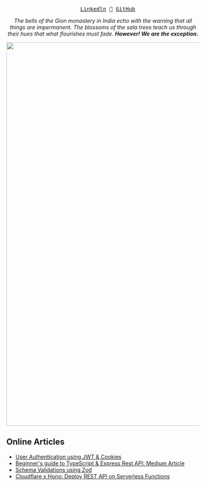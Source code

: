 <p align="center">
  <samp>
    <a href="https://www.linkedin.com/in/now-tiger/">Linkedln</a>
    <a> 🚀 </a>
    <a href="https://www.github.com/Now-Tiger">GitHub</a>
  </samp> 
</p>

<!-- ![atari](https://user-images.githubusercontent.com/70382532/138322189-2db8df52-9dcb-40a0-88a8-c365466bd33d.gif) -->
<div>
    <center>
    <p><em>The bells of the Gion monastery in India echo with the warning that all things are impermanent. The blossoms of the sala trees teach us through their hues that what flourishes must fade. <b>However! We are the exception.</em></b></p>
    </center>
</div>
<div>
    <img width="1000"src="https://media1.tenor.com/m/9MeiF3cJDqYAAAAC/nobara-face-jujutsu-kaisen.gif">
</div>

<section>
    <main>
        <h2>Online Articles</h2>
        <ul>
            <li><a href="https://tigerhere.notion.site/User-authentication-using-cookies-and-JWT-d2dd31d340ed43f7ab79d9253a71c60f">User Authentication using JWT & Cookies</a></li>
            <li><a href="https://medium.com/@swapnil.narwade_/typescript-express-rest-api-017a1d2986f4">Beginner's guide to TypeScript & Express Rest API: Medium Article</a></li>
            <li><a href="https://tigerhere.notion.site/Validations-With-Zod-aecbd1ccaa9f456c982bfad93878444b">Schema Validations using Zod</a></li>
            <li><a href="https://tigerhere.notion.site/Deploy-API-on-Serverless-Functions-d0e63715190a46128453e28d65a21697?pvs=74">Cloudflare x Hono: Deploy REST API on Serverless Functions</a></li>
        </ul>
    </main>
</section>
<br>
